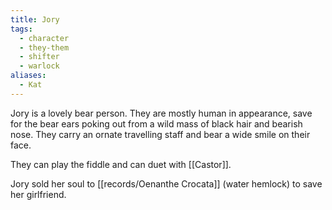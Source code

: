 ```yaml
---
title: Jory
tags:
  - character
  - they-them
  - shifter
  - warlock
aliases:
  - Kat
---
```

Jory is a lovely bear person. They are mostly human in appearance, save for the bear ears poking out from a wild mass of black hair and bearish nose. They carry an ornate travelling staff and bear a wide smile on their face.

They can play the fiddle and can duet with [[Castor]].

Jory sold her soul to [[records/Oenanthe Crocata]] (water hemlock) to save her girlfriend.